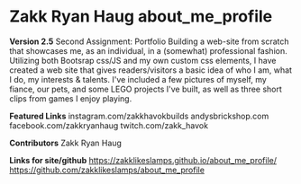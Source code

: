 # Zakk Ryan Haug about_me_profile

**Version 2.5**
Second Assignment: Portfolio
Building a web-site from scratch that showcases me, as an individual, in a (somewhat) professional fashion. 
Utilizing both Bootsrap css/JS and my own custom css elements, I have created a web site that gives readers/visitors 
a basic idea of who I am, what I do, my interests & talents. 
I've included a few pictures of myself, my fiance, our pets, and some LEGO projects I've built, as well as three short
clips from games I enjoy playing. 

**Featured Links**
instagram.com/zakkhavokbuilds
andysbrickshop.com
facebook.com/zakkryanhaug
twitch.com/zakk_havok

**Contributors**
Zakk Ryan Haug

**Links for site/github**
https://zakklikeslamps.github.io/about_me_profile/
https://github.com/zakklikeslamps/about_me_profile